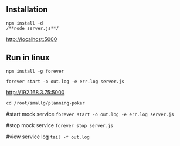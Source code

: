 ## Installation
    npm install -d
    /**node server.js**/

[http://localhost:5000](http://localhost:5000)



## Run in linux

`npm install -g forever`

`forever start -o out.log -e err.log server.js`



http://192.168.3.75:5000


`cd /root/smallg/planning-poker`

#start mock service
`forever start -o out.log -e err.log server.js`

#stop mock service
`forever stop server.js`

#view service log 
`tail -f out.log`
